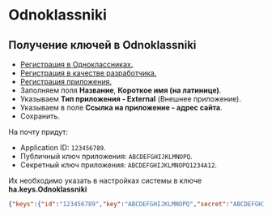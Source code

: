 # Odnoklassniki

## Получение ключей в Odnoklassniki

* [Регистрация в Одноклассниках.][1]
* [Регистрация в качестве разработчика.][2]
* [Регистрация приложения.][3]
* Заполняем поля **Название**, **Короткое имя (на латинице)**.
* Указываем **Тип приложения - External** (Внешнее приложение).
* Указываем в поле **Ссылка на приложение - адрес сайта**.
* Сохранить.

На почту придут:  

* Application ID: `123456789`.
* Публичный ключ приложения: `ABCDEFGHIJKLMNOPQ`.
* Секретный ключ приложения: `ABCDEFGHIJKLMNOPQ1234A12`.

Их необходимо указать в настройках системы в ключе **ha.keys.Odnoklassniki**

```json
{"keys":{"id":"123456789","key":"ABCDEFGHIJKLMNOPQ","secret":"ABCDEFGHIJKLMNOPQ1234A12"},"scope":"VALUABLE_ACCESS;LONG_ACCESS_TOKEN"}
```

[1]: https://ok.ru/dk?st.cmd=anonymMain&st.registration=on
[2]: https://ok.ru/devaccess
[3]: https://ok.ru/dk?st.cmd=appEditBasic
